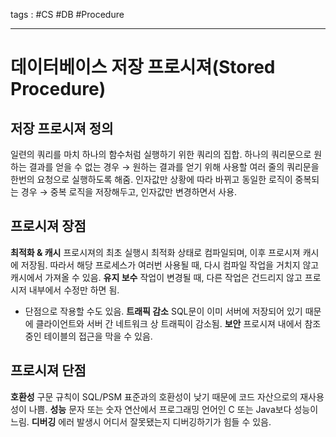 tags : #CS #DB #Procedure

---
# 데이터베이스 저장 프로시져(Stored Procedure)

## 저장 프로시져 정의
일련의 쿼리를 마치 하나의 함수처럼 실행하기 위한 쿼리의 집합.
하나의 쿼리문으로 원하는 결과를 얻을 수 없는 경우 → 원하는 결과를 얻기 위해 사용할 여러 줄의 쿼리문을 한번의 요청으로 실행하도록 해줌.
인자값만 상황에 따라 바뀌고 동일한 로직이 중복되는 경우 → 중복 로직을 저장해두고, 인자값만 변경하면서 사용.

## 프로시져 장점
**최적화 & 캐시**
프로시져의 최초 실행시 최적화 상태로 컴파일되며, 이후 프로시져 캐시에 저장됨.
따라서 해당 프로세스가 여러번 사용될 때, 다시 컴파일 작업을 거치지 않고 캐시에서 가져올 수 있음.
**유지 보수**
작업이 변경될 때, 다른 작업은 건드리지 않고 프로시저 내부에서 수정만 하면 됨.
- 단점으로 작용할 수도 있음.
**트래픽 감소**
SQL문이 이미 서버에 저장되어 있기 때문에 클라이언트와 서버 간 네트워크 상 트래픽이 감소됨.
**보안**
프로시져 내에서 참조 중인 테이블의 접근을 막을 수 있음.

## 프로시져 단점
**호환성**
구문 규칙이 SQL/PSM 표준과의 호환성이 낮기 때문에 코드 자산으로의 재사용성이 나쁨.
**성능**
문자 또는 숫자 연산에서 프로그래밍 언어인 C 또는 Java보다 성능이 느림.
**디버깅**
에러 발생시 어디서 잘못됐는지 디버깅하기가 힘들 수 있음.